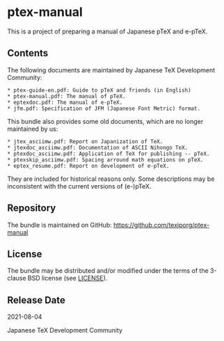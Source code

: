 # ptex-manual

This is a project of preparing a manual of Japanese pTeX and e-pTeX.

## Contents

The following documents are maintained by Japanese TeX Development
Community:

    * ptex-guide-en.pdf: Guide to pTeX and friends (in English)
    * ptex-manual.pdf: The manual of pTeX.
    * eptexdoc.pdf: The manual of e-pTeX.
    * jfm.pdf: Specification of JFM (Japanese Font Metric) format.

This bundle also provides some old documents, which are no longer
maintained by us:

    * jtex_asciimw.pdf: Report on Japanization of TeX.
    * jtexdoc_asciimw.pdf: Documentation of ASCII Nihongo TeX.
    * ptexdoc_asciimw.pdf: Application of TeX for publishing -- pTeX.
    * ptexskip_asciimw.pdf: Spacing arround math equations on pTeX.
    * eptex_resume.pdf: Report on development of e-pTeX.

They are included for historical reasons only.  Some descriptions
may be inconsistent with the current versions of (e-)pTeX.

## Repository

The bundle is maintained on GitHub:
https://github.com/texjporg/ptex-manual

## License

The bundle may be distributed and/or modified under the terms of
the 3-clause BSD license (see [LICENSE](./LICENSE)).

## Release Date

2021-08-04

Japanese TeX Development Community
